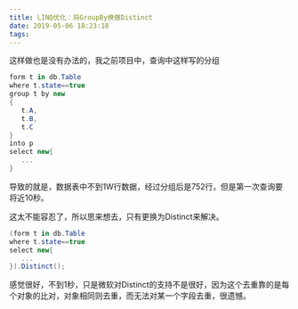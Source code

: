 ```yaml
---
title: LINQ优化：将GroupBy换做Distinct
date: 2019-05-06 18:23:18
tags:
---
```


这样做也是没有办法的，我之前项目中，查询中这样写的分组

~~~csharp
form t in db.Table
where t.state==true
group t by new
{
   t.A,
   t.B,
   t.C
}
into p
select new{
   ...
}
~~~

导致的就是，数据表中不到1W行数据，经过分组后是752行，但是第一次查询要将近10秒。

这太不能容忍了，所以思来想去，只有更换为Distinct来解决。

~~~ csharp
(form t in db.Table
where t.state==true
select new{
   ...
}).Distinct();
~~~

感觉很好，不到1秒，只是微软对Distinct的支持不是很好，因为这个去重靠的是每个对象的比对，对象相同则去重，而无法对某一个字段去重，很遗憾。